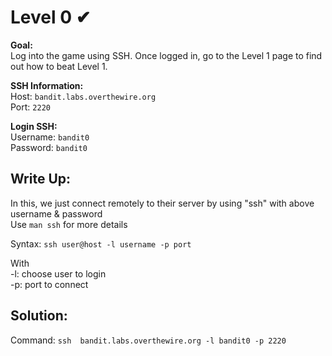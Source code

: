 # Level 0 ✔

**Goal:**<br>
Log into the game using SSH. Once logged in, go to the Level 1 page to find out how to beat Level 1.<br>

**SSH Information:**<br>
Host: `bandit.labs.overthewire.org`<br>
Port: `2220`<br>

**Login SSH:**<br>
Username: `bandit0`<br>
Password: `bandit0`<br>

## Write Up:<br>

In this, we just connect remotely to their server by using "ssh" with above username & password<br>
Use `man ssh` for more details<br>

Syntax: `ssh user@host -l username -p port`<br>

With<br>
-l: choose user to login<br>
-p: port to connect<br>


## Solution:<br>
Command: `ssh  bandit.labs.overthewire.org -l bandit0 -p 2220`
